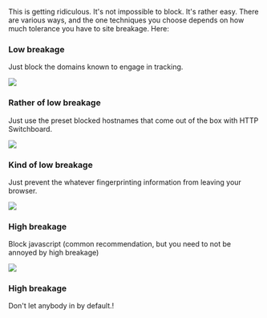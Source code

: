 This is getting ridiculous. It's not impossible to block. It's rather easy. There are various ways, and the one techniques you choose depends on how much tolerance you have to site breakage. Here:

### Low breakage

Just block the domains known to engage in tracking.

![](https://raw.githubusercontent.com/gorhill/httpswitchboard/master/doc/img/counter-fingerprinting-2.gif)

### Rather of low breakage

Just use the preset blocked hostnames that come out of the box with HTTP Switchboard.

![](https://raw.githubusercontent.com/gorhill/httpswitchboard/master/doc/img/counter-fingerprinting-3.png)

### Kind of low breakage

Just prevent the whatever fingerprinting information from leaving your browser.

![](https://raw.githubusercontent.com/gorhill/httpswitchboard/master/doc/img/counter-fingerprinting-1.gif)

### High breakage

Block javascript (common recommendation, but you need to not be annoyed by high breakage)

![](https://raw.githubusercontent.com/gorhill/httpswitchboard/master/doc/img/counter-fingerprinting-5.png)

### High breakage

Don't let anybody in by default.!

[](https://raw.githubusercontent.com/gorhill/httpswitchboard/master/doc/img/counter-fingerprinting-4.gif)
